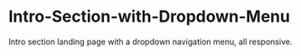 # Intro-Section-with-Dropdown-Menu
Intro section landing page with a dropdown navigation menu, all responsive.
